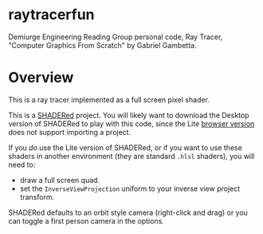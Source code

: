 # raytracerfun
Demiurge Engineering Reading Group personal code, Ray Tracer, "Computer Graphics From Scratch" by Gabriel Gambetta.

# Overview
This is a ray tracer implemented as a full screen pixel shader.

This is a [SHADERed](https://shadered.org) project. You will likely want to download the Desktop version of SHADERed to play with this code, since the Lite [browser version](https://shadered.org/template) does not support importing a project.

If you *do* use the Lite version of SHADERed, or if you want to use these shaders in another environment (they are standard `.hlsl` shaders), you will need to:
- draw a full screen quad. 
- set the `InverseViewProjection` uniform to your inverse view project transform.

SHADERed defaults to an orbit style camera (right-click and drag) or you can toggle a first person camera in the options.
